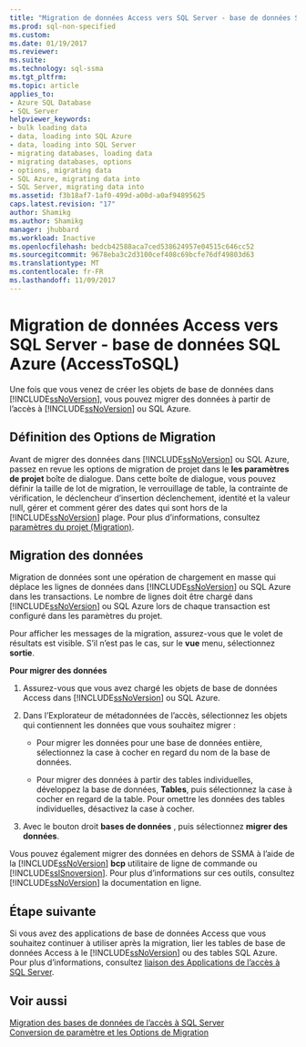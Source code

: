 ```yaml
---
title: "Migration de données Access vers SQL Server - base de données SQL Azure (AccessToSQL) | Documents Microsoft"
ms.prod: sql-non-specified
ms.custom: 
ms.date: 01/19/2017
ms.reviewer: 
ms.suite: 
ms.technology: sql-ssma
ms.tgt_pltfrm: 
ms.topic: article
applies_to:
- Azure SQL Database
- SQL Server
helpviewer_keywords:
- bulk loading data
- data, loading into SQL Azure
- data, loading into SQL Server
- migrating databases, loading data
- migrating databases, options
- options, migrating data
- SQL Azure, migrating data into
- SQL Server, migrating data into
ms.assetid: f3b18af7-1af0-499d-a00d-a0af94895625
caps.latest.revision: "17"
author: Shamikg
ms.author: Shamikg
manager: jhubbard
ms.workload: Inactive
ms.openlocfilehash: bedcb42588aca7ced538624957e04515c646cc52
ms.sourcegitcommit: 9678eba3c2d3100cef408c69bcfe76df49803d63
ms.translationtype: MT
ms.contentlocale: fr-FR
ms.lasthandoff: 11/09/2017
---
```

# <a name="migrating-access-data-into-sql-server---azure-sql-db-accesstosql"></a>Migration de données Access vers SQL Server - base de données SQL Azure (AccessToSQL)
Une fois que vous venez de créer les objets de base de données dans [!INCLUDE[ssNoVersion](../../includes/ssnoversion_md.md)], vous pouvez migrer des données à partir de l’accès à [!INCLUDE[ssNoVersion](../../includes/ssnoversion_md.md)] ou SQL Azure.  
  
## <a name="setting-migration-options"></a>Définition des Options de Migration  
Avant de migrer des données dans [!INCLUDE[ssNoVersion](../../includes/ssnoversion_md.md)] ou SQL Azure, passez en revue les options de migration de projet dans le **les paramètres de projet** boîte de dialogue. Dans cette boîte de dialogue, vous pouvez définir la taille de lot de migration, le verrouillage de table, la contrainte de vérification, le déclencheur d’insertion déclenchement, identité et la valeur null, gérer et comment gérer des dates qui sont hors de la [!INCLUDE[ssNoVersion](../../includes/ssnoversion_md.md)] plage. Pour plus d’informations, consultez [paramètres du projet (Migration)](http://msdn.microsoft.com/en-us/4caebc9c-8680-4b99-a8fa-89c43161c95d).  
  
## <a name="migrating-data"></a>Migration des données  
Migration de données sont une opération de chargement en masse qui déplace les lignes de données dans [!INCLUDE[ssNoVersion](../../includes/ssnoversion_md.md)] ou SQL Azure dans les transactions. Le nombre de lignes doit être chargé dans [!INCLUDE[ssNoVersion](../../includes/ssnoversion_md.md)] ou SQL Azure lors de chaque transaction est configuré dans les paramètres du projet.  
  
Pour afficher les messages de la migration, assurez-vous que le volet de résultats est visible. S’il n’est pas le cas, sur le **vue** menu, sélectionnez **sortie**.  
  
**Pour migrer des données**  
  
1.  Assurez-vous que vous avez chargé les objets de base de données Access dans [!INCLUDE[ssNoVersion](../../includes/ssnoversion_md.md)] ou SQL Azure.  
  
2.  Dans l’Explorateur de métadonnées de l’accès, sélectionnez les objets qui contiennent les données que vous souhaitez migrer :  
  
    -   Pour migrer les données pour une base de données entière, sélectionnez la case à cocher en regard du nom de la base de données.  
  
    -   Pour migrer des données à partir des tables individuelles, développez la base de données, **Tables**, puis sélectionnez la case à cocher en regard de la table. Pour omettre les données des tables individuelles, désactivez la case à cocher.  
  
3.  Avec le bouton droit **bases de données** , puis sélectionnez **migrer des données**.  
  
Vous pouvez également migrer des données en dehors de SSMA à l’aide de la [!INCLUDE[ssNoVersion](../../includes/ssnoversion_md.md)] **bcp** utilitaire de ligne de commande ou [!INCLUDE[ssISnoversion](../../includes/ssisnoversion_md.md)]. Pour plus d’informations sur ces outils, consultez [!INCLUDE[ssNoVersion](../../includes/ssnoversion_md.md)] la documentation en ligne.  
  
## <a name="next-step"></a>Étape suivante  
Si vous avez des applications de base de données Access que vous souhaitez continuer à utiliser après la migration, lier les tables de base de données Access à le [!INCLUDE[ssNoVersion](../../includes/ssnoversion_md.md)] ou des tables SQL Azure. Pour plus d’informations, consultez [liaison des Applications de l’accès à SQL Server](http://msdn.microsoft.com/en-us/82374ad2-7737-4164-a489-13261ba393d4).  
  
## <a name="see-also"></a>Voir aussi  
[Migration des bases de données de l’accès à SQL Server](http://msdn.microsoft.com/en-us/76a3abcf-2998-4712-9490-fe8d872c89ca)  
[Conversion de paramètre et les Options de Migration](http://msdn.microsoft.com/en-us/0a7304df-2f35-4453-96ef-7ac83dea1167)  
  
